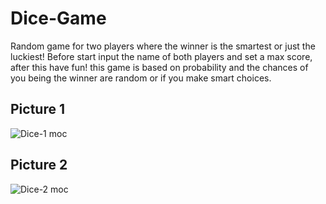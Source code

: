 # Dice-Game
Random game for two players where the winner is the smartest or just the luckiest! 
Before start input the name of both players and set a max score, after this have fun! this game is based on probability and the chances of you being the winner are random or if you make smart choices.


## Picture 1
![Dice-1 moc](https://user-images.githubusercontent.com/67434849/185210847-dcd7b8b0-5695-4c12-bb22-8bb98f22cb00.png)

## Picture 2
![Dice-2 moc](https://user-images.githubusercontent.com/67434849/185211013-344ab924-de38-42c2-a99f-8203b41e75ba.png)

